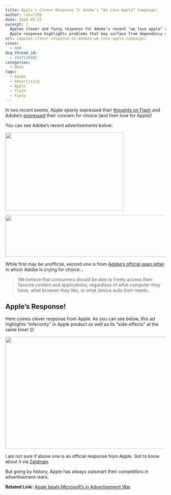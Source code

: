 ```yaml
---
title: Apple’s Clever Response To Adobe’s “We Love Apple” Campaign!
author: rahul286
date: 2010-05-15
excerpt: |
  Apples clever and funny response for Adobe's recent "we love apple" and "we love choice" campaigns.
  Apple response highlights problems that may surface from dependency on flash in funniest way possible, mocking and knocking out Adobe at the same time!
url: /apples-clever-response-to-adobes-we-love-apple-campaign/
views:
  - 668
dsq_thread_id:
  - 2947110385
categories:
  - News
tags:
  - Adobe
  - Advertising
  - Apple
  - flash
  - Funny
---
```

In two recent events, Apple openly expressed their <a href="http://www.apple.com/hotnews/thoughts-on-flash/" onclick="_gaq.push(['_trackEvent', 'outbound-article', 'http://www.apple.com/hotnews/thoughts-on-flash/', 'thoughts on Flash']);" >thoughts on Flash</a> and Adobe&#8217;s <a href="http://www.adobe.com/choice/" onclick="_gaq.push(['_trackEvent', 'outbound-article', 'http://www.adobe.com/choice/', 'expressed']);" >expressed</a> their concern for choice (and their love for Apple)!

You can see Adobe&#8217;s recent advertisements below:

[<img class="alignnone size-full wp-image-25048" title="adobe-we-love-apple-1" src="http://cdn.devilsworkshop.org/files/2010/05/adobe-we-love-apple-1.png" alt="" width="371" height="244" />][1]

[<img class="alignnone size-medium wp-image-25049" title="adobe-we-love-choice" src="http://cdn.devilsworkshop.org/files/2010/05/adobe-we-love-choice-600x131.png" alt="" width="600" height="131" />][2]

While first may be unofficial, second one is from <a href="http://www.adobe.com/choice/" onclick="_gaq.push(['_trackEvent', 'outbound-article', 'http://www.adobe.com/choice/', 'Adobe&#8217;s official open letter']);" >Adobe&#8217;s official open letter</a> in which Adobe is crying for choice&#8230;

> We believe that consumers should be able to freely access their favorite content and applications, regardless of what computer they have, what browser they like, or what device suits their needs.

## Apple&#8217;s Response!

Here comes clever response from Apple. As you can see below, this ad highlights &#8220;inferiority&#8221; in Apple product as well as its &#8220;side-effects&#8221; at the same time! 😉

[<img class="alignnone size-medium wp-image-25050" title="Apple-we-xxx-adobe" src="http://cdn.devilsworkshop.org/files/2010/05/Apple-we-xxx-adobe-600x351.png" alt="" width="600" height="351" />][3]

I am not sure if above one is an official response from Apple. Got to know about it via <a href="http://www.zeldman.com/2010/05/14/apple-responds/" onclick="_gaq.push(['_trackEvent', 'outbound-article', 'http://www.zeldman.com/2010/05/14/apple-responds/', 'Zeldman']);" >Zeldman</a>.

But going by history, Apple has always outsmart their competitors in advertisement-wars.

**Related Link:** [Apple beats Microsoft&#8217;s in Advertisement War][4]

 [1]: http://cdn.devilsworkshop.org/files/2010/05/adobe-we-love-apple-1.png
 [2]: http://cdn.devilsworkshop.org/files/2010/05/adobe-we-love-choice.png
 [3]: http://cdn.devilsworkshop.org/files/2010/05/Apple-we-xxx-adobe.png
 [4]: http://devilsworkshop.org/apple-beats-microsft-in-one-of-the-best-advertisement-war-i-ever-seen/

